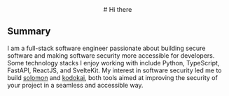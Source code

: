 <div align="center">
# Hi there
</div>

## Summary
I am a full-stack software engineer passionate about building secure software and making software security more accessible for developers. Some technology stacks I enjoy working with include Python, TypeScript, FastAPI, ReactJS, and SvelteKit. My interest in software security led me to build [solomon](https://github.com/tuffgniuz/solomon) and [kodokai](https://kodokai.io), both tools aimed at improving the security of your project in a seamless and accessible way.



